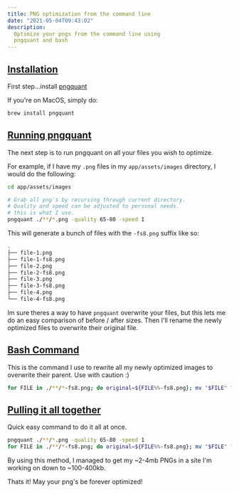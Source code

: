 ```yaml
---
title: PNG optimization from the command line
date: "2021-05-04T09:43:02"
description:
  Optimize your pngs from the command line using
  pngquant and bash
---
```


<h2 id="installation">
  <a href="#installation">
    Installation
  </a>
</h2>

First step...install [pngquant](https://pngquant.org/)

If you're on MacOS, simply do:

```bash
brew install pngquant
```

<h2 id="commands">
  <a href="#commands">
    Running pngquant
  </a>
</h2>

The next step is to run pngquant on all your files you wish to optimize.

For example, if I have my `.png` files in my `app/assets/images`
directory, I would do the following:

```bash
cd app/assets/images

# Grab all png's by recursing through current directory.
# Quality and speed can be adjusted to personal needs.
# this is what I use.
pngquant ./**/*.png -quality 65-80 -speed 1
```

This will generate a bunch of files with the `-fs8.png` suffix like so:

```bash
.
├── file-1.png
├── file-1-fs8.png
├── file-2.png
├── file-2-fs8.png
├── file-3.png
├── file-3-fs8.png
├── file-4.png
└── file-4-fs8.png
```

Im sure theres a way to have `pngquant` overwrite your files, but this
lets me do an easy comparison of before / after sizes. Then I'll rename
the newly optimized files to overwrite their original file.

<h2 id="bash-command">
  <a href="#bash-command">
    Bash Command
  </a>
</h2>

This is the command I use to rewrite all my newly optimized images to
overwrite their parent. Use with caution :)

```bash
for FILE in ./**/*-fs8.png; do original=${FILE%%-fs8.png}; mv "$FILE" "$original.png"; done
```

<h2 id="pulling-it-all-together">
  <a href="#pulling-it-all-together">
    Pulling it all together
  </a>
</h2>

Quick easy command to do it all at once.

```bash
pngquant ./**/*.png -quality 65-80 -speed 1
for FILE in ./**/*-fs8.png; do original=${FILE%%-fs8.png}; mv "$FILE" "$original.png"; done
```

By using this method, I
managed to get my ~2-4mb PNGs in a site I'm working on down to
~100-400kb.

Thats it! May your png's be forever optimized!
